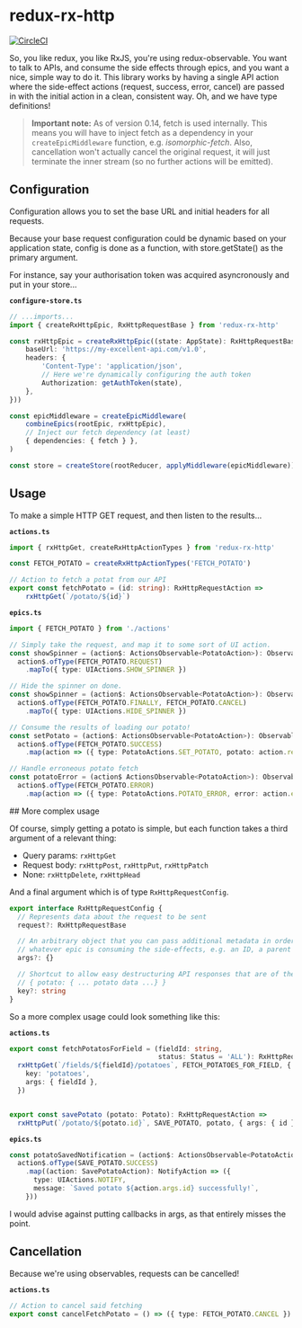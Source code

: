 # redux-rx-http

[![CircleCI](https://circleci.com/gh/radiosilence/redux-rx-http.svg?style=shield)](https://circleci.com/gh/radiosilence/redux-rx-http)

So, you like redux, you like RxJS, you're using redux-observable. You want to talk to APIs, and
consume the side effects through epics, and you want a nice, simple way to do it. This library
works by having a single API action where the side-effect actions (request, success, error, cancel)
are passed in with the initial action in a clean, consistent way. Oh, and we have type definitions!

> **Important note:** As of version 0.14, fetch is used internally. This means you will have to inject fetch as a dependency
in your `createEpicMiddleware` function, e.g. *isomorphic-fetch*. Also, cancellation won't actually cancel the original
request, it will just terminate the inner stream (so no further actions will be emitted).

## Configuration

Configuration allows you to set the base URL and initial headers for all requests.

Because your base request configuration could be dynamic based on your application state,
config is done as a function, with store.getState() as the primary argument.

For instance, say your authorisation token was acquired asyncronously and put in your store...

**`configure-store.ts`**

```typescript
// ...imports...
import { createRxHttpEpic, RxHttpRequestBase } from 'redux-rx-http'

const rxHttpEpic = createRxHttpEpic((state: AppState): RxHttpRequestBase => ({
    baseUrl: 'https://my-excellent-api.com/v1.0',
    headers: {
        'Content-Type': 'application/json',
        // Here we're dynamically configuring the auth token
        Authorization: getAuthToken(state),
    },
}))

const epicMiddleware = createEpicMiddleware(
    combineEpics(rootEpic, rxHttpEpic),
    // Inject our fetch dependency (at least)
    { dependencies: { fetch } },
)

const store = createStore(rootReducer, applyMiddleware(epicMiddleware))
```

## Usage

To make a simple HTTP GET request, and then listen to the results...

**`actions.ts`**

```typescript
import { rxHttpGet, createRxHttpActionTypes } from 'redux-rx-http'

const FETCH_POTATO = createRxHttpActionTypes('FETCH_POTATO')

// Action to fetch a potat from our API
export const fetchPotato = (id: string): RxHttpRequestAction =>
    rxHttpGet(`/potato/${id}`)
```

**`epics.ts`**


```typescript
import { FETCH_POTATO } from './actions'

// Simply take the request, and map it to some sort of UI action.
const showSpinner = (action$: ActionsObservable<PotatoAction>): Observable<UIAction> =>
  action$.ofType(FETCH_POTATO.REQUEST)
    .mapTo({ type: UIActions.SHOW_SPINNER })

// Hide the spinner on done.
const showSpinner = (action$: ActionsObservable<PotatoAction>): Observable<UIAction> =>
  action$.ofType(FETCH_POTATO.FINALLY, FETCH_POTATO.CANCEL)
    .mapTo({ type: UIActions.HIDE_SPINNER })

// Consume the results of loading our potato!
const setPotato = (action$: ActionsObservable<PotatoAction>): Observable<SetPotatoAction> =>
  action$.ofType(FETCH_POTATO.SUCCESS)
    .map(action => ({ type: PotatoActions.SET_POTATO, potato: action.result }))

// Handle erroneous potato fetch
const potatoError = (action$ ActionsObservable<PotatoAction>): Observable<PotatoErrorAction> =>
  action$.ofType(FETCH_POTATO.ERROR)
    .map(action => ({ type: PotatoActions.POTATO_ERROR, error: action.error }))

```

## More complex usage

Of course, simply getting a potato is simple, but each function takes a third argument of a
relevant thing:

* Query params: `rxHttpGet`
* Request body: `rxHttpPost`, `rxHttpPut`, `rxHttpPatch`
* None: `rxHttpDelete`, `rxHttpHead`

And a final argument which is of type `RxHttpRequestConfig`.

```typescript
export interface RxHttpRequestConfig {
  // Represents data about the request to be sent
  request?: RxHttpRequestBase

  // An arbitrary object that you can pass additional metadata in order to provide context to
  // whatever epic is consuming the side-effects, e.g. an ID, a parent ID, etc.
  args?: {}

  // Shortcut to allow easy destructuring API responses that are of the form:
  // { potato: { ... potato data ...} }
  key?: string
}
```

So a more complex usage could look something like this:

**`actions.ts`**

```typescript
export const fetchPotatosForField = (fieldId: string,
                                     status: Status = 'ALL'): RxHttpRequestAction =>
  rxHttpGet(`/fields/${fieldId}/potatoes`, FETCH_POTATOES_FOR_FIELD, { status }, {
    key: 'potatoes',
    args: { fieldId },
  })


export const savePotato (potato: Potato): RxHttpRequestAction =>
  rxHttpPut(`/potato/${potato.id}`, SAVE_POTATO, potato, { args: { id } })
```

**`epics.ts`**

```typescript
const potatoSavedNotification = (action$: ActionsObservable<PotatoAction>): Observable<UIAction> =>
  action$.ofType(SAVE_POTATO.SUCCESS)
    .map((action: SavePotatoAction): NotifyAction => ({
      type: UIActions.NOTIFY,
      message: `Saved potato ${action.args.id} successfully!`,
    }))
```

I would advise against putting callbacks in args, as that entirely misses the point.

## Cancellation

Because we're using observables, requests can be cancelled!

**`actions.ts`**

```typescript
// Action to cancel said fetching
export const cancelFetchPotato = () => ({ type: FETCH_POTATO.CANCEL })
```
